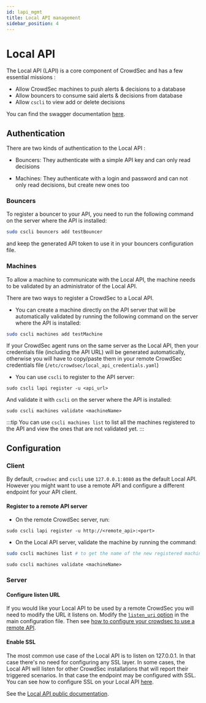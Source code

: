```yaml
---
id: lapi_mgmt
title: Local API management
sidebar_position: 4
---
```


# Local API

The Local API (LAPI) is a core component of CrowdSec and has a few essential missions :

 - Allow CrowdSec machines to push alerts & decisions to a database
 - Allow bouncers to consume said alerts & decisions from database
 - Allow `cscli` to view add or delete decisions


You can find the swagger documentation [here](https://crowdsecurity.github.io/api_doc/index.html?urls.primaryName=LAPI).

## Authentication

There are two kinds of authentication to the Local API :

 - Bouncers: They authenticate with a simple API key and can only read decisions

 - Machines: They authenticate with a login and password and can not only read decisions, but create new ones too


### Bouncers

To register a bouncer to your API, you need to run the following command on the server where the API is installed:

```bash
sudo cscli bouncers add testBouncer
```

and keep the generated API token to use it in your bouncers configuration file.

### Machines

To allow a machine to communicate with the Local API, the machine needs to be validated by an administrator of the Local API.

There are two ways to register a CrowdSec to a Local API.

* You can create a machine directly on the API server that will be automatically validated by running the following command on the server where the API is installed:

```bash
sudo cscli machines add testMachine
```

If your CrowdSec agent runs on the same server as the Local API, then your credentials file (including the API URL) will be generated automatically, otherwise you will have to copy/paste them in your remote CrowdSec credentials file (`/etc/crowdsec/local_api_credentials.yaml`)

* You can use `cscli` to register to the API server:

```
sudo cscli lapi register -u <api_url>
```

And validate it with `cscli` on the server where the API is installed:

```
sudo cscli machines validate <machineName>
```

:::tip
You can use `cscli machines list` to list all the machines registered to the API and view the ones that are not validated yet.
:::

## Configuration

### Client

By default, `crowdsec` and `cscli` use `127.0.0.1:8080` as the default Local API. However you might want to use a remote API and configure a different endpoint for your API client.

#### Register to a remote API server

* On the remote CrowdSec server, run:

```
sudo cscli lapi register -u http://<remote_api>:<port>
```

* On the Local API server, validate the machine by running the command:


```bash
sudo cscli machines list # to get the name of the new registered machine
```

```
sudo cscli machines validate <machineName>
```


### Server

#### Configure listen URL

If you would like your Local API to be used by a remote CrowdSec you will need to modify the URL it listens on.
Modify the [`listen_uri` option](/configuration/crowdsec_configuration.md#listen_uri) in the main configuration file.
Then see [how to configure your crowdsec to use a remote API](/user_guides/machines_management.mdx#machine-register).


#### Enable SSL

The most common use case of the Local API is to listen on 127.0.0.1. In that case there's no need for
configuring any SSL layer. In some cases, the Local API will listen for other CrowdSec installations that
will report their triggered scenarios. In that case the endpoint may be configured with SSL.
You can see how to configure SSL on your Local API [here](/configuration/crowdsec_configuration.md#tls).


See the [Local API public documentation](https://crowdsecurity.github.io/api_doc/index.html?urls.primaryName=LAPI).



